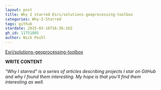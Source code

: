 ```yaml
---
layout: post
title: Why I starred Esri/solutions-geoprocessing-toolbox
categories: Why-I-Starred
tags: github
stardate: 2015-03-16T16:36:16Z
gh_id: 11751805
author: Nick Peihl
---
```


[Esri/solutions-geoprocessing-toolbox](https://github.com/Esri/solutions-geoprocessing-toolbox)

**WRITE CONTENT**

*"Why I starred" is a series of articles describing projects I star on GitHub and why I found them interesting. My hope is that you'll find them interesting as well.*

